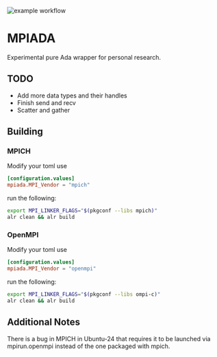 ![example workflow](https://github.com/codendonut/mpiada/actions/workflows/ada.yml/badge.svg)

# MPIADA

Experimental pure Ada wrapper for personal research.

## TODO

* Add more data types and their handles
* Finish send and recv
* Scatter and gather

## Building

### MPICH

Modify your toml use
```toml
[configuration.values]
mpiada.MPI_Vendor = "mpich"
```

run the following:
```bash
export MPI_LINKER_FLAGS="$(pkgconf --libs mpich)"
alr clean && alr build
```

### OpenMPI

Modify your toml use
```toml
[configuration.values]
mpiada.MPI_Vendor = "openmpi"
```

run the following:
```bash
export MPI_LINKER_FLAGS="$(pkgconf --libs ompi-c)"
alr clean && alr build
```

## Additional Notes

There is a bug in MPICH in Ubuntu-24 that requires it to be launched
via mpirun.openmpi instead of the one packaged with mpich.
